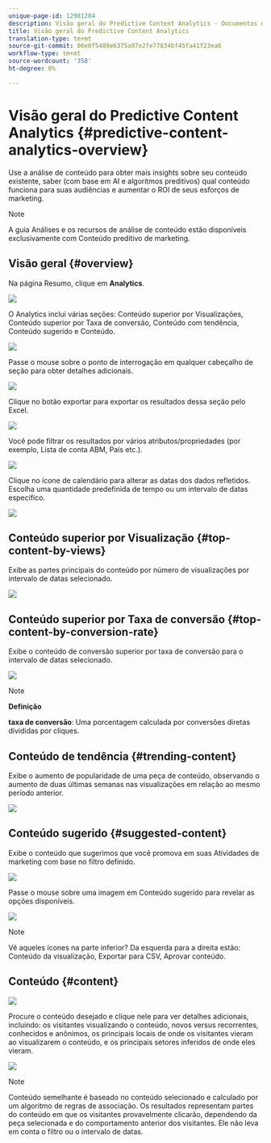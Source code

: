 ```yaml
---
unique-page-id: 12981204
description: Visão geral do Predictive Content Analytics - Documentos do Marketing - Documentação do produto
title: Visão geral do Predictive Content Analytics
translation-type: tm+mt
source-git-commit: 06e0f5489e6375a97e2fe77834bf45fa41f23ea6
workflow-type: tm+mt
source-wordcount: '358'
ht-degree: 0%

---
```



# Visão geral do Predictive Content Analytics {#predictive-content-analytics-overview}

Use a análise de conteúdo para obter mais insights sobre seu conteúdo existente, saber (com base em AI e algoritmos preditivos) qual conteúdo funciona para suas audiências e aumentar o ROI de seus esforços de marketing.

>[!NOTE]
>
>A guia Análises e os recursos de análise de conteúdo estão disponíveis exclusivamente com Conteúdo preditivo de marketing.

## Visão geral {#overview}

Na página Resumo, clique em **Analytics**.

![](assets/one.png)

O Analytics inclui várias seções: Conteúdo superior por Visualizações, Conteúdo superior por Taxa de conversão, Conteúdo com tendência, Conteúdo sugerido e Conteúdo.

![](assets/new-2.png)

Passe o mouse sobre o ponto de interrogação em qualquer cabeçalho de seção para obter detalhes adicionais.

![](assets/new-3.png)

Clique no botão exportar para exportar os resultados dessa seção pelo Excel.

![](assets/new-3point5.png)

Você pode filtrar os resultados por vários atributos/propriedades (por exemplo, Lista de conta ABM, País etc.).

![](assets/pca.png)

Clique no ícone de calendário para alterar as datas dos dados refletidos. Escolha uma quantidade predefinida de tempo ou um intervalo de datas específico.

![](assets/dates.png)

## Conteúdo superior por Visualização {#top-content-by-views}

Exibe as partes principais do conteúdo por número de visualizações por intervalo de datas selecionado.

![](assets/new-6.png)

## Conteúdo superior por Taxa de conversão {#top-content-by-conversion-rate}

Exibe o conteúdo de conversão superior por taxa de conversão para o intervalo de datas selecionado.

![](assets/new-7.png)

>[!NOTE]
>
>**Definição**
>
>**taxa de conversão**: Uma porcentagem calculada por conversões diretas divididas por cliques.

## Conteúdo de tendência {#trending-content}

Exibe o aumento de popularidade de uma peça de conteúdo, observando o aumento de duas últimas semanas nas visualizações em relação ao mesmo período anterior.

![](assets/new-8.png)

## Conteúdo sugerido {#suggested-content}

Exibe o conteúdo que sugerimos que você promova em suas Atividades de marketing com base no filtro definido.

![](assets/image2017-10-3-10-3a18-3a35.png)

Passe o mouse sobre uma imagem em Conteúdo sugerido para revelar as opções disponíveis.

![](assets/image2017-10-3-10-3a21-3a37.png)

>[!NOTE]
>
>Vê aqueles ícones na parte inferior? Da esquerda para a direita estão: Conteúdo da visualização, Exportar para CSV, Aprovar conteúdo.

## Conteúdo {#content}

![](assets/image2017-10-3-10-3a22-3a24.png)

Procure o conteúdo desejado e clique nele para ver detalhes adicionais, incluindo: os visitantes visualizando o conteúdo, novos versus recorrentes, conhecidos e anônimos, os principais locais de onde os visitantes vieram ao visualizarem o conteúdo, e os principais setores inferidos de onde eles vieram.

![](assets/image2017-10-3-10-3a23-3a40.png)

>[!NOTE]
>
>Conteúdo semelhante é baseado no conteúdo selecionado e calculado por um algoritmo de regras de associação. Os resultados representam partes do conteúdo em que os visitantes provavelmente clicarão, dependendo da peça selecionada e do comportamento anterior dos visitantes. Ele não leva em conta o filtro ou o intervalo de datas.
